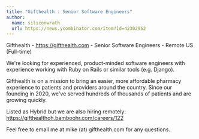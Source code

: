 ```yaml
---
title: "Gifthealth : Senior Software Engineers"
author:
  name: siliconwrath
  url: https://news.ycombinator.com/item?id=42302952
---
```

Gifthealth - <a href="https:&#x2F;&#x2F;gifthealth.com" rel="nofollow">https:&#x2F;&#x2F;gifthealth.com</a> - Senior Software Engineers - Remote US (Full-time)

We&#x27;re looking for experienced, product-minded software engineers with experience working with Ruby on Rails or similar tools (e.g. Django).

Gifthealth is on a mission to bring an easier, more affordable pharmacy experience to patients and providers around the country. Since our founding in 2020, we&#x27;ve served hundreds of thousands of patients and are growing quickly.

Listed as Hybrid but we are also hiring remotely: <a href="https:&#x2F;&#x2F;gifthealthoh.bamboohr.com&#x2F;careers&#x2F;122" rel="nofollow">https:&#x2F;&#x2F;gifthealthoh.bamboohr.com&#x2F;careers&#x2F;122</a>

Feel free to email me at mike (at) gifthealth.com for any questions.
<JobApplication />
